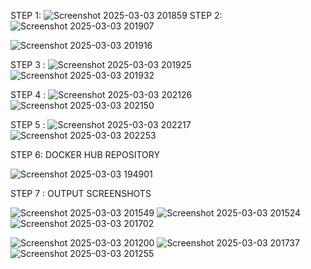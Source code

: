 STEP 1: 
![Screenshot 2025-03-03 201859](https://github.com/user-attachments/assets/9c3c7358-683b-4ffc-ae52-f9a5b1688dd5)
STEP 2:
![Screenshot 2025-03-03 201907](https://github.com/user-attachments/assets/d5878a37-8742-47c1-861b-322fe4ee71c6)

![Screenshot 2025-03-03 201916](https://github.com/user-attachments/assets/8818e100-8b15-489f-ae86-88660ad4e95d)

STEP 3 : 
![Screenshot 2025-03-03 201925](https://github.com/user-attachments/assets/29abfeb1-6846-4f19-827e-46e1421941bd)
![Screenshot 2025-03-03 201932](https://github.com/user-attachments/assets/b4005c92-9ce2-49b6-9687-4dfc8b0fc83f)

STEP 4 :
![Screenshot 2025-03-03 202126](https://github.com/user-attachments/assets/1c4f83ee-0d6f-42da-abda-a14bba7c6093)
![Screenshot 2025-03-03 202150](https://github.com/user-attachments/assets/c5921645-fbf3-471c-9597-d60341fae04f)

STEP 5 :
![Screenshot 2025-03-03 202217](https://github.com/user-attachments/assets/86e004d0-862f-4cb0-b1d4-22e718393dfe)
![Screenshot 2025-03-03 202253](https://github.com/user-attachments/assets/02061131-0332-4844-8574-81345e0e884b)

STEP 6: DOCKER HUB REPOSITORY

![Screenshot 2025-03-03 194901](https://github.com/user-attachments/assets/7d4e768f-ed4e-418f-aaab-d1c43dd5d20c)

STEP 7 : OUTPUT SCREENSHOTS

![Screenshot 2025-03-03 201549](https://github.com/user-attachments/assets/615518f0-d518-428c-b831-342c969d9c69)
![Screenshot 2025-03-03 201524](https://github.com/user-attachments/assets/c776fab9-52a0-4b18-91f0-0b17b91a1825)
![Screenshot 2025-03-03 201702](https://github.com/user-attachments/assets/82994483-5af8-4f0f-acaa-64c61895ffca)

![Screenshot 2025-03-03 201200](https://github.com/user-attachments/assets/6c191a37-d8e9-4ad8-ae13-3aeb8e002a5f)
![Screenshot 2025-03-03 201737](https://github.com/user-attachments/assets/54dccef6-6b7a-4846-ab8d-dc993fc713c1)
![Screenshot 2025-03-03 201255](https://github.com/user-attachments/assets/d3b534d3-a18a-4012-99d6-630fdb700ea3)
